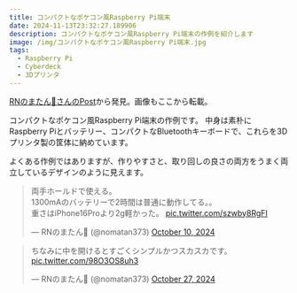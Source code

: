 ```yaml
---
title: コンパクトなポケコン風Raspberry Pi端末
date: 2024-11-13T23:32:27.189906
description: コンパクトなポケコン風Raspberry Pi端末の作例を紹介します
image: /img/コンパクトなポケコン風Raspberry Pi端末.jpg
tags:
  - Raspberry Pi
  - Cyberdeck
  - 3Dプリンタ
---
```

[RNのまたん🍥さんのPost](https://x.com/nomatan373/status/1844257020263923913)から発見。画像もここから転載。

コンパクトなポケコン風Raspberry Pi端末の作例です。
中身は素朴にRaspberry Piとバッテリー、コンパクトなBluetoothキーボードで、これらを3Dプリンタ製の筐体に納めています。

よくある作例ではありますが、作りやすさと、取り回しの良さの両方をうまく両立しているデザインのように見えます。

<blockquote class="twitter-tweet"><p lang="ja" dir="ltr">両手ホールドで使える。<br>1300mAのバッテリーで2時間は普通に動作してる。。<br>重さはiPhone16Proより2g軽かった。 <a href="https://t.co/szwby8RgFI">pic.twitter.com/szwby8RgFI</a></p>&mdash; RNのまたん🍥 (@nomatan373) <a href="https://twitter.com/nomatan373/status/1844257020263923913?ref_src=twsrc%5Etfw">October 10, 2024</a></blockquote>
<script async src="https://platform.twitter.com/widgets.js" charset="utf-8"></script>



<blockquote class="twitter-tweet"><p lang="ja" dir="ltr">ちなみに中を開けるとすごくシンプルかつスカスカです。 <a href="https://t.co/98O3OS8uh3">pic.twitter.com/98O3OS8uh3</a></p>&mdash; RNのまたん🍥 (@nomatan373) <a href="https://twitter.com/nomatan373/status/1850454933583343730?ref_src=twsrc%5Etfw">October 27, 2024</a></blockquote>
<script async src="https://platform.twitter.com/widgets.js" charset="utf-8"></script>




